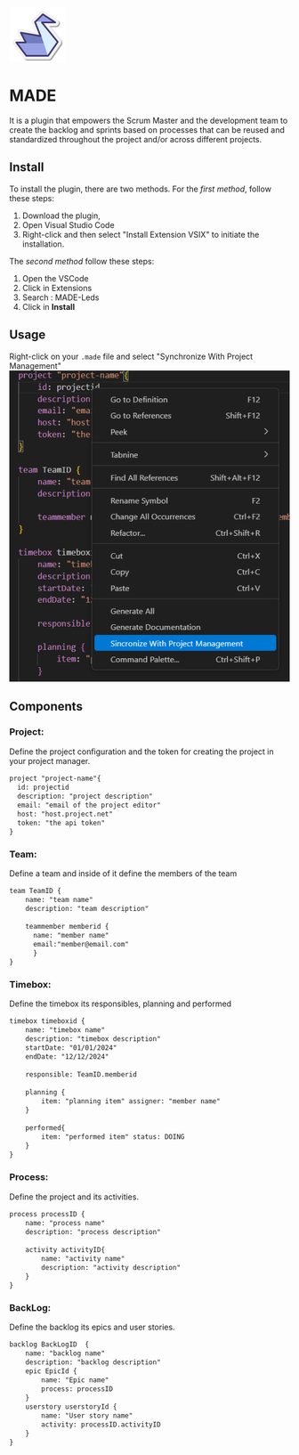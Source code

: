 ![logo](images/icon.png)
# MADE
It is a plugin that empowers the Scrum Master and the development team to create the backlog and sprints based on processes that can be reused and standardized throughout the project and/or across different projects.

## Install

To install the plugin, there are two methods. For the *first method*, follow these steps: 
1. Download the plugin, 
2. Open Visual Studio Code
3. Right-click and then select "Install Extension VSIX" to initiate the installation.

The *second method* follow these steps:

1. Open the VSCode
2. Click in Extensions
3. Search : MADE-Leds
4. Click in **Install**

## Usage
Right-click on your `.made` file and select "Synchronize With Project Management"  
![image with the right-click menu](images/right-click-menu.png)

## Components

### Project:
  Define the project configuration and the token for creating the project in your project manager.

  ```
  project "project-name"{
    id: projectid
    description: "project description"
    email: "email of the project editor"
    host: "host.project.net"
    token: "the api token"
}
```

### Team:
Define a team and inside of it define the members of the team

```
team TeamID {
    name: "team name"
    description: "team description"
    
    teammember memberid {
      name: "member name" 
      email:"member@email.com"
      }
}
```

### Timebox:
Define the timebox its responsibles, planning and performed

```
timebox timeboxid {
    name: "timebox name"
    description: "timebox description"
    startDate: "01/01/2024"
    endDate: "12/12/2024"

    responsible: TeamID.memberid 

    planning {
        item: "planning item" assigner: "member name"
    } 

    performed{
        item: "performed item" status: DOING
    }
}
```

### Process: 
Define the project and its activities.
```
process processID {
    name: "process name"
    description: "process description"

    activity activityID{
        name: "activity name"
        description: "activity description"
    }
}
```

### BackLog:
Define the backlog its epics and user stories.

```
backlog BackLogID  {
    name: "backlog name"
    description: "backlog description"
    epic EpicId {
        name: "Epic name"
        process: processID
    }
    userstory userstoryId {
        name: "User story name"
        activity: processID.activityID
    }
}
```

<!-- ### RoadMap:
Define the road map, its versions and the versions planning

```
roadmap RoadMapID {
    name: "Road map name"
    description: "Road map description"

    version RoadMapVersionID {
        name: "Road map version name"
        description: "Road map version description"
        startDate: "01/01/2024"
        endDate: "12/12/2024"

        planning {
            item: BackLogID.userstoryId
            item: "planning item"
        }
    }
}
``` -->